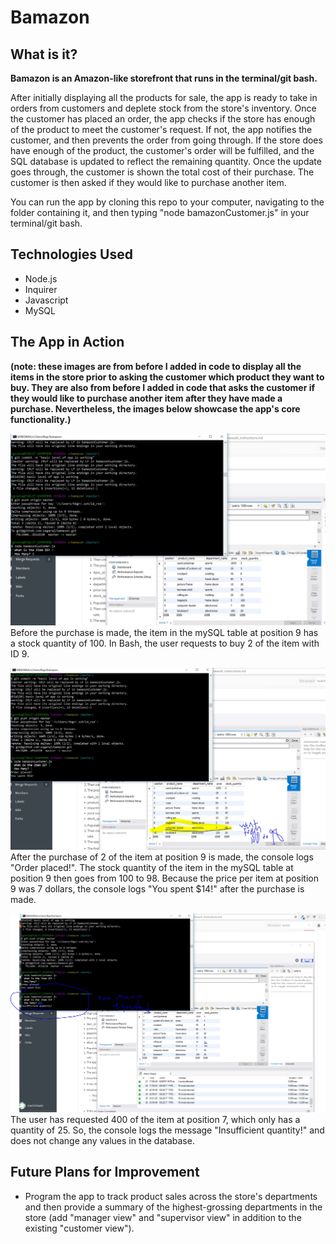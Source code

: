 # Bamazon

## What is it?

**Bamazon is an Amazon-like storefront that runs in the terminal/git bash.** 

After initially displaying all the products for sale, the app is ready to take in orders from customers and deplete stock from the store's inventory. Once the customer has placed an order, the app checks if the store has enough of the product to meet the customer's request. If not, the app notifies the customer, and then prevents the order from going through. If the store does have enough of the product, the customer's order will be fulfilled, and the SQL database is updated to reflect the remaining quantity. Once the update goes through, the customer is shown the total cost of their purchase. The customer is then asked if they would like to purchase another item.

You can run the app by cloning this repo to your computer, navigating to the folder containing it, and then typing "node bamazonCustomer.js" in your terminal/git bash.

## Technologies Used
* Node.js
* Inquirer
* Javascript
* MySQL

## The App in Action

**(note: these images are from before I added in code to display all the items in the store prior to asking the customer which product they want to buy. They are also from before I added in code that asks the customer if they would like to purchase another item after they have made a purchase. Nevertheless, the images below showcase the app's core functionality.)**

![Before the purchase is made, the item in the mySQL table at position 9 has a stock quantity of 100. In Bash, the user requests to buy 2 of the item with ID 9.](https://github.com/zagara2/bamazon/blob/master/screenshots/db_table_before_purchase.JPG)
Before the purchase is made, the item in the mySQL table at position 9 has a stock quantity of 100. In Bash, the user requests to buy 2 of the item with ID 9.

![After the purchase of 2 of the item at position 9 is made, the console logs "Order placed!". The stock quantity of the item in the mySQL table at position 9 then goes from 100 to 98. Because the price per item at position 9 was 7 dollars, the console logs "You spent $14!" after the purchase is made.](https://github.com/zagara2/bamazon/blob/master/screenshots/db_table_after_purchase.JPG)
After the purchase of 2 of the item at position 9 is made, the console logs "Order placed!". The stock quantity of the item in the mySQL table at position 9 then goes from 100 to 98. Because the price per item at position 9 was 7 dollars, the console logs "You spent $14!" after the purchase is made.

![The user has requested 400 of the item at position 7, which only has a quantity of 25. So, the console logs the message "Insufficient quantity!" and does not change any values in the database.](https://github.com/zagara2/bamazon/blob/master/screenshots/insufficient_quantity_requested.JPG)
The user has requested 400 of the item at position 7, which only has a quantity of 25. So, the console logs the message "Insufficient quantity!" and does not change any values in the database.


## Future Plans for Improvement
* Program the app to track product sales across the store's departments and then provide a summary of the highest-grossing departments in the store (add "manager view" and "supervisor view" in addition to the existing "customer view").